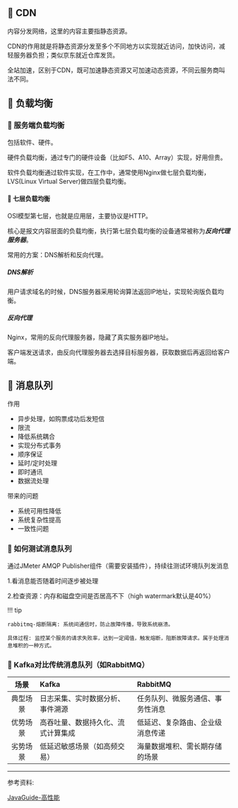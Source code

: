## 📌 CDN

内容分发网络，这里的内容主要指静态资源。

CDN的作用就是将静态资源分发至多个不同地方以实现就近访问，加快访问，减轻服务器负担；类似京东就近仓库发货。

全站加速，区别于CDN，既可加速静态资源又可加速动态资源，不同云服务商叫法不同。

## 📌 负载均衡

### 🚁 服务端负载均衡

包括软件、硬件。

硬件负载均衡，通过专门的硬件设备（比如F5、A10、Array）实现，好用但贵。

软件负载均衡通过软件实现，在工作中，通常使用Nginx做七层负载均衡，LVS(Linux Virtual Server)做四层负载均衡。

#### 🔧 七层负载均衡

OSI模型第七层，也就是应用层，主要协议是HTTP。

核心是报文内容层面的负载均衡，执行第七层负载均衡的设备通常被称为***反向代理服务器***。

常用的方案：DNS解析和反向代理。

##### DNS解析

用户请求域名的时候，DNS服务器采用轮询算法返回IP地址，实现轮询版负载均衡。

##### 反向代理

Nginx，常用的反向代理服务器，隐藏了真实服务器IP地址。

客户端发送请求，由反向代理服务器去选择目标服务器，获取数据后再返回给客户端。

## 📌 消息队列

作用

* 异步处理，如购票成功后发短信
* 限流
* 降低系统耦合
* 实现分布式事务
* 顺序保证
* 延时/定时处理
* 即时通讯
* 数据流处理

带来的问题

* 系统可用性降低
* 系统复杂性提高
* 一致性问题

### 🚁 如何测试消息队列

通过JMeter AMQP Publisher组件（需要安装插件），持续往测试环境队列发消息

1.看消息能否随着时间逐步被处理

2.检查资源：内存和磁盘空间是否居高不下（high watermark默认是40%）

!!! tip

    rabbitmq-熔断隔离: 系统间通信时，防止故障传播，导致系统崩溃。
    
    具体过程: 监控某个服务的请求失败率，达到一定阈值，触发熔断，阻断故障请求。属于处理消息堆积的一种方式。

### 🚁 Kafka对比传统消息队列（如RabbitMQ）

|  场景	  | Kafka               | RabbitMQ          |
|:-----:|:--------------------|:------------------|
| 典型场景  | 	日志采集、实时数据分析、事件溯源   | 	任务队列、微服务通信、事务性消息 |
| 优势场景  | 	高吞吐量、数据持久化、流式计算集成	 | 低延迟、复杂路由、企业级消息传递  |
| 劣势场景	 | 低延迟敏感场景（如高频交易）	     | 海量数据堆积、需长期存储的场景   |

---

参考资料:

[JavaGuide-高性能](https://javaguide.cn/high-performance/)